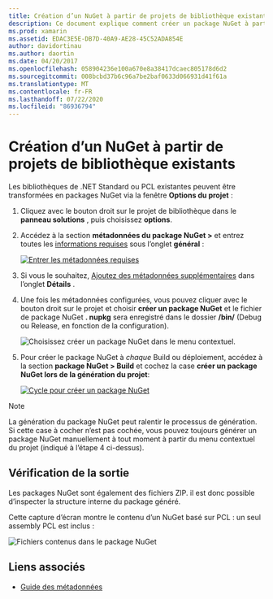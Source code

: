 ```yaml
---
title: Création d’un NuGet à partir de projets de bibliothèque existants
description: Ce document explique comment créer un package NuGet à partir d’un projet de bibliothèque existant, ce qui permet au code d’être partagé avec d’autres développeurs.
ms.prod: xamarin
ms.assetid: EDAC3E5E-DB7D-40A9-AE28-45C52ADA854E
author: davidortinau
ms.author: daortin
ms.date: 04/20/2017
ms.openlocfilehash: 058904236e100a670e8a38417dcaec805178d6d2
ms.sourcegitcommit: 008bcbd37b6c96a7be2baf0633d066931d41f61a
ms.translationtype: MT
ms.contentlocale: fr-FR
ms.lasthandoff: 07/22/2020
ms.locfileid: "86936794"
---
```

# <a name="creating-a-nuget-from-existing-library-projects"></a>Création d’un NuGet à partir de projets de bibliothèque existants

Les bibliothèques de .NET Standard ou PCL existantes peuvent être transformées en packages NuGet via la fenêtre **Options du projet** :

1. Cliquez avec le bouton droit sur le projet de bibliothèque dans le **panneau solutions** , puis choisissez **options**.

2. Accédez à la section **métadonnées du package NuGet >** et entrez toutes les [informations requises](~/cross-platform/app-fundamentals/nuget-multiplatform-libraries/metadata.md) sous l’onglet **général** :

   [![Entrer les métadonnées requises](existing-library-images/existing-metadata-sml.png)](existing-library-images/existing-metadata.png#lightbox)

3. Si vous le souhaitez, [Ajoutez des métadonnées supplémentaires](~/cross-platform/app-fundamentals/nuget-multiplatform-libraries/metadata.md) dans l’onglet **Détails** .

4. Une fois les métadonnées configurées, vous pouvez cliquer avec le bouton droit sur le projet et choisir **créer un package NuGet** et le fichier de package NuGet **. nupkg** sera enregistré dans le dossier **/bin/** (Debug ou Release, en fonction de la configuration).

   ![Choisissez créer un package NuGet dans le menu contextuel.](existing-library-images/create-nuget-package.png)

5. Pour créer le package NuGet à _chaque_ Build ou déploiement, accédez à la section **package NuGet > Build** et cochez la case **créer un package NuGet lors de la génération du projet**:

    [![Cycle pour créer un package NuGet](existing-library-images/existing-tickbox-sml.png)](existing-library-images/existing-tickbox.png#lightbox)

> [!NOTE]
> La génération du package NuGet peut ralentir le processus de génération. Si cette case à cocher n’est pas cochée, vous pouvez toujours générer un package NuGet manuellement à tout moment à partir du menu contextuel du projet (indiqué à l’étape 4 ci-dessus).

## <a name="verifying-the-output"></a>Vérification de la sortie

Les packages NuGet sont également des fichiers ZIP. il est donc possible d’inspecter la structure interne du package généré.

Cette capture d’écran montre le contenu d’un NuGet basé sur PCL : un seul assembly PCL est inclus :

![Fichiers contenus dans le package NuGet](existing-library-images/nuget-output.png)

## <a name="related-links"></a>Liens associés

- [Guide des métadonnées](~/cross-platform/app-fundamentals/nuget-multiplatform-libraries/metadata.md)
